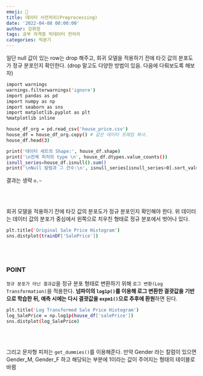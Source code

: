 ```yaml
---
emoji: 🌱
title: 데이터 사전처리(Preprocessing)
date: '2022-04-08 00:00:00'
author: 강화정
tags: 공부 자격증 빅데이터 전처리
categories: 빅분기
---
```


일단 null 값이 있는 row는 drop 해주고,
회귀 모델을 적용하기 전에 타깃 값의 분포도가 정규 분포인지 확인한다. (drop 말고도 다양한 방법이 있음. 다음에 다뤄보도록 해보자)

```bash
import warnings
warnings.filterwarnings('ignore')
import pandas as pd
import numpy as np
import seaborn as sns
import matplotlib.pyplot as plt
%matplotlib inline

house_df_org = pd.read_csv('house_price.csv')
house_df = house_df_org.copy() # 같은 데이터 프레임 복사.
house_df.head(3)
```



```bash
print('데이터 세트의 Shape:', house_df.shape)
print('\n전체 피처의 type \n', house_df.dtypes.value_counts())
isnull_series=house_df.isnull().sum()
print('\nNull 칼럼과 그 건수:\n', isnull_series[isnull_series>0].sort_values(ascending=False))
```

결과는 생략 `o.~`

<br/>
<br/>

회귀 모델을 적용하기 잔에 타깃 값의 분포도가 정규 분포인지 확인해야 한다.
위 데이터는 데이터 값의 분포가 중심에서 왼쪽으로 치우친 형태로 정규 분포에서 벗어나 있다.

```bash
plt.title('Original Sale Price Histogram')
sns.distplot(trainDF['SalePrice'])
```

<br/>
<br/>

### POINT

`정규 분포가 아닌 결과값`을 정규 분포 형태로 변환하기 위해 `로그 변환(Log Transformation)`을 적용한다.
**넘파이의 `log1p()`를 이용해 로그 변환한 결괏값을 기반으로 학습한 뒤, 예측 시에는 다시 결괏값을 `expm1()`으로 추후에 환원**하면 된다.
```bash
plt.title('Log Transformed Sale Price Histogram')
log_SalePrice = np.log1p(house_df['salePrice'])
sns.distplot(log_SalePrice)
```

<br/>
<br/>

그리고 문자형 피처는 `get_dummies()`를 이용해준다. 만약 Gender 라는 칼럼이 있으면 Gender_M, Gender_F 하고 해당되는 부분에 1이라는 값이 주어지는 형태의 테이블로 바뀜
<br/>
<br/>
<br/>
